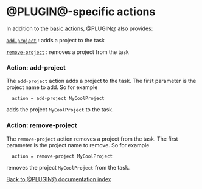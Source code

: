 @PLUGIN@-specific actions
=========================

In addition to the [basic actions][basic-actions], @PLUGIN@ also
provides:

[`add-project`][action-add-project]
: adds a project to the task

[`remove-project`][action-remove-project]
: removes a project from the task

[basic-actions]: config-rulebase-common.html#actions

[action-add-project]: #action-add-project
### <a name="action-add-project">Action: add-project</a>

The `add-project` action adds a project to the task. The first
parameter is the project name to add. So for example

```
  action = add-project MyCoolProject
```

adds the project `MyCoolProject` to the task.

[action-remove-project]: #action-remove-project
### <a name="action-remove-project">Action: remove-project</a>

The `remove-project` action removes a project from the task. The first
parameter is the project name to remove. So for example

```
  action = remove-project MyCoolProject
```

removes the project `MyCoolProject` from the task.


[Back to @PLUGIN@ documentation index][index]

[index]: index.html
